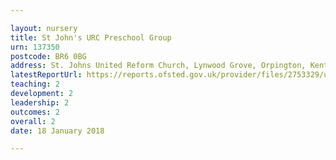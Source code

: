 ```yaml
---

layout: nursery
title: St John's URC Preschool Group
urn: 137350
postcode: BR6 0BG
address: St. Johns United Reform Church, Lynwood Grove, Orpington, Kent, BR6 0BG
latestReportUrl: https://reports.ofsted.gov.uk/provider/files/2753329/urn/137350.pdf
teaching: 2
development: 2
leadership: 2
outcomes: 2
overall: 2
date: 18 January 2018

---
```

